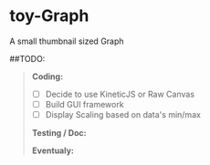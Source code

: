 toy-Graph
=========

A small thumbnail sized Graph


##TODO:
> **Coding:**
>
> - [ ] Decide to use KineticJS or Raw Canvas
> - [ ] Build GUI framework
> - [ ] Display Scaling based on data's min/max
>
> **Testing / Doc:**
>
> **Eventualy:**

